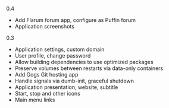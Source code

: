 0.4

* Add Flarum forum app, configure as Puffin forum
* Application screenshots

0.3

* Application settings, custom domain
* User profile, change password
* Allow building dependencies to use optimized packages
* Preserve volumes between restarts via data-only containers
* Add Gogs Git hosting app
* Handle signals via dumb-init, graceful shutdown
* Application presentation, website, subtitle
* Start, stop and other icons
* Main menu links
